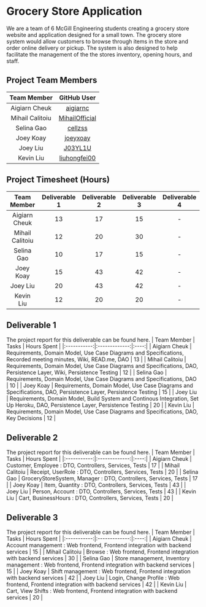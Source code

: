 # Grocery Store Application
We are a team of 6 McGill Engineering students creating a grocery store website and application designed for a small town. The grocery store system would allow customers to browse through items in the store and order online delivery or pickup. The system is also designed to help facilitate the management of the the stores inventory, opening hours, and staff.

## Project Team Members
| Team Member | GitHub User |
|:-----------:|:----:|
| Aigiarn Cheuk | [aigiarnc](https://github.com/aigiarnc) |
| Mihail Calitoiu | [MihailOfficial](https://github.com/MihailOfficial) |
| Selina Gao | [cellzss](https://github.com/cellzss)|
| Joey Koay | [joeyxoay](https://github.com/joeyxoay) |
| Joey Liu | [J03YL1U](https://github.com/J03YL1U) |
| Kevin Liu | [liuhongfei00](https://github.com/liuhongfei00) |

## Project Timesheet (Hours)
| Team Member | Deliverable 1 | Deliverable 2 | Deliverable 3 | Deliverable 4 |
|:-----------:|:-------------:|:-------------:|:-------------:|:-------------:|
| Aigiarn Cheuk | 13 | 17 | 15 | - |
| Mihail Calitoiu | 12 | 20 | 30 | - |
| Selina Gao | 10 | 17 | 15 | - |
| Joey Koay | 15 | 43 | 42 | - |
| Joey Liu | 20 | 43 | 42 | - |
| Kevin Liu | 12 | 20 | 20 | - |


## Deliverable 1
The project report for this deliverable can be found here.
| Team Member | Tasks | Hours Spent |
|:-----------:|:-------------:|:----:|
| Aigiarn Cheuk | Requirements, Domain Model, Use Case Diagrams and Specifications, Recorded meeting minutes, Wiki, READ.me, DAO | 13 |
| Mihail Calitoiu | Requirements, Domain Model, Use Case Diagrams and Specifications, DAO, Persistence Layer, Wiki, Persistence Testing | 12 |
| Selina Gao | Requirements, Domain Model, Use Case Diagrams and Specifications, DAO | 10 |
| Joey Koay | Requirements, Domain Model, Use Case Diagrams and Specifications, DAO, Persistence Layer, Persistence Testing | 15 |
| Joey Liu | Requirements, Domain Model, Build System and Continous Integration, Set Up Heroku, DAO, Persistence Layer, Persistence Testing | 20 |
| Kevin Liu | Requirements, Domain Model, Use Case Diagrams and Specifications, DAO, Key Decisions | 12 |

## Deliverable 2
The project report for this deliverable can be found here.
| Team Member | Tasks | Hours Spent |
|:-----------:|:-------------:|:----:|
| Aigiarn Cheuk | Customer, Employee : DTO, Controllers, Services, Tests | 17 |
| Mihail Calitoiu | Receipt, UserRole : DTO, Controllers, Services, Tests | 20 |
| Selina Gao | GroceryStoreSystem, Manager : DTO, Controllers, Services, Tests | 17 |
| Joey Koay | Item, Quantity : DTO, Controllers, Services, Tests | 43 |
| Joey Liu | Person, Account : DTO, Controllers, Services, Tests | 43 |
| Kevin Liu | Cart, BusinessHours : DTO, Controllers, Services, Tests | 20 |

## Deliverable 3
The project report for this deliverable can be found here.
| Team Member | Tasks | Hours Spent |
|:-----------:|:-------------:|:----:|
| Aigiarn Cheuk | Account management : Web frontend, Frontend integration with backend services | 15 |
| Mihail Calitoiu | Browse : Web frontend, Frontend integration with backend services | 30 |
| Selina Gao | Store management, Inventory management : Web frontend, Frontend integration with backend services | 15 |
| Joey Koay | Shift management : Web frontend, Frontend integration with backend services | 42 |
| Joey Liu | Login, Change Profile : Web frontend, Frontend integration with backend services | 42 |
| Kevin Liu | Cart, View Shifts : Web frontend, Frontend integration with backend services | 20 |
